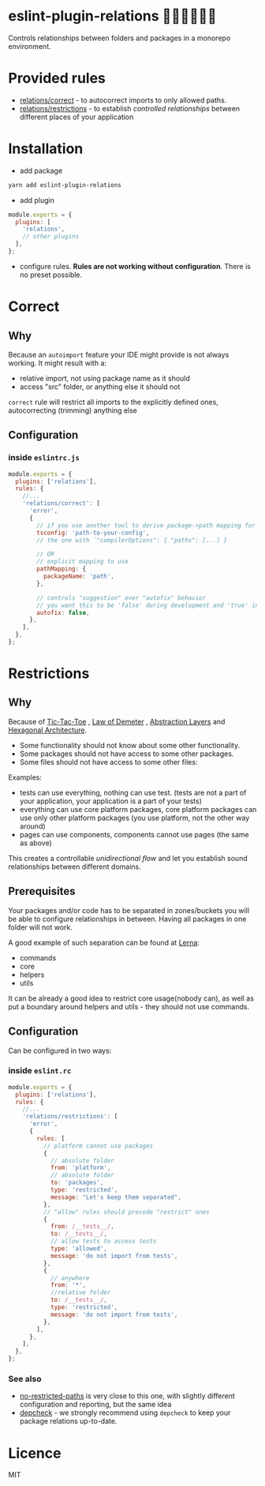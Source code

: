 # eslint-plugin-relations 👩‍💻🤝👮🏻‍♂️

Controls relationships between folders and packages in a monorepo environment.

# Provided rules

- [relations/correct](#correct) - to autocorrect imports to only allowed paths.
- [relations/restrictions](#restrictions) - to establish _controlled relationships_ between different places of your
  application

# Installation

- add package

```bash
yarn add eslint-plugin-relations
```

- add plugin

```js
module.exports = {
  plugins: [
    'relations',
    // other plugins
  ],
};
```

- configure rules. **Rules are not working without configuration**. There is no preset possible.

# Correct

## Why

Because an `autoimport` feature your IDE might provide is not always working. It might result with a:

- relative import, not using package name as it should
- access "src" folder, or anything else it should not

`correct` rule will restrict all imports to the explicitly defined ones, autocorrecting (trimming) anything else

## Configuration

### inside `eslintrc.js`

```js
module.exports = {
  plugins: ['relations'],
  rules: {
    //...
    'relations/correct': [
      'error',
      {
        // if you use another tool to derive package->path mapping for typescript
        tsconfig: 'path-to-your-config',
        // the one with `"compilerOptions": { "paths": [...] }

        // OR
        // explicit mapping to use
        pathMapping: {
          packageName: 'path',
        },

        // controls "suggestion" over "autofix" behavior
        // you want this to be 'false' during development and 'true' in precommit
        autofix: false,
      },
    ],
  },
};
```

# Restrictions

## Why

Because of [Tic-Tac-Toe](https://en.wikipedia.org/wiki/Tic-tac-toe)
, [Law of Demeter](https://en.wikipedia.org/wiki/Law_of_Demeter)
, [Abstraction Layers](https://en.wikipedia.org/wiki/Abstraction_layer)
and [Hexagonal Architecture](https://en.wikipedia.org/wiki/Multitier_architecture).

- Some functionality should not know about some other functionality.
- Some packages should not have access to some other packages.
- Some files should not have access to some other files:

Examples:

- tests can use everything, nothing can use test. (tests are not a part of your application, your application is a part
  of your tests)
- everything can use core platform packages, core platform packages can use only other platform packages (you use
  platform, not the other way around)
- pages can use components, components cannot use pages (the same as above)

This creates a controllable _unidirectional flow_ and let you establish sound relationships between different domains.

## Prerequisites

Your packages and/or code has to be separated in zones/buckets you will be able to configure relationships in between.
Having all packages in one folder will not work.

A good example of such separation can be found at [Lerna](https://github.com/lerna/lerna):

- commands
- core
- helpers
- utils

It can be already a good idea to restrict core usage(nobody can), as well as put a boundary around helpers and utils -
they should not use commands.

## Configuration

Can be configured in two ways:

### inside `eslint.rc`

```js
module.exports = {
  plugins: ['relations'],
  rules: {
    //...
    'relations/restrictions': [
      'error',
      {
        rules: [
          // platform cannot use packages
          {
            // absolute folder
            from: 'platform',
            // absolute folder
            to: 'packages',
            type: 'restricted',
            message: "Let's keep them separated",
          },
          // "allow" rules should precede "restrict" ones
          {
            from: /__tests__/,
            to: /__tests__/,
            // allow tests to access tests
            type: 'allowed',
            message: 'do not import from tests',
          },
          {
            // anywhere
            from: '*',
            //relative folder
            to: /__tests__/,
            type: 'restricted',
            message: 'do not import from tests',
          },
        ],
      },
    ],
  },
};
```

### See also

- [no-restricted-paths](https://github.com/benmosher/eslint-plugin-import/blob/master/docs/rules/no-restricted-paths.md)
  is very close to this one, with slightly different configuration and reporting, but the same idea
- [depcheck](https://github.com/depcheck/depcheck) - we strongly recommend using `depcheck` to keep your package
  relations up-to-date.

# Licence

MIT

